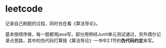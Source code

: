 # leetcode
记录自己刷题的过程，同时也在看《算法导论》。

基本按顺序做，每一题都用java写，部分用例经Junit单元测试通过，另外偶尔记录点思路，其中的伪代码打算按《算法导论》一书中2.1节的**伪代码约定**来写。


